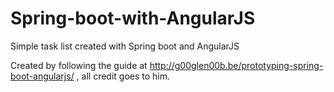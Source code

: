 # Spring-boot-with-AngularJS
Simple task list created with Spring boot and AngularJS

Created by following the guide at http://g00glen00b.be/prototyping-spring-boot-angularjs/ , all credit goes to him.
